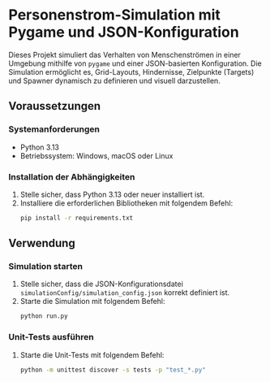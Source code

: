 # Personenstrom-Simulation mit Pygame und JSON-Konfiguration

Dieses Projekt simuliert das Verhalten von Menschenströmen in einer Umgebung mithilfe von `pygame` und einer JSON-basierten Konfiguration. Die Simulation ermöglicht es, Grid-Layouts, Hindernisse, Zielpunkte (Targets) und Spawner dynamisch zu definieren und visuell darzustellen.

## Voraussetzungen

### Systemanforderungen
- Python 3.13
- Betriebssystem: Windows, macOS oder Linux

### Installation der Abhängigkeiten

1. Stelle sicher, dass Python 3.13 oder neuer installiert ist.
2. Installiere die erforderlichen Bibliotheken mit folgendem Befehl:
   ```bash
   pip install -r requirements.txt

## Verwendung

### Simulation starten
1. Stelle sicher, dass die JSON-Konfigurationsdatei `simulationConfig/simulation_config.json` korrekt definiert ist.
2. Starte die Simulation mit folgendem Befehl:
   ```bash
   python run.py

### Unit-Tests ausführen
1. Starte die Unit-Tests mit folgendem Befehl:
   ```bash
   python -m unittest discover -s tests -p "test_*.py"